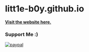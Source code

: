 # litt1e-b0y.github.io

**[Visit the website here.](https://litt1eb0yy.github.io)**

### Support Me :)

[![paypal](https://www.paypalobjects.com/en_US/i/btn/btn_donateCC_LG.gif)](https://www.paypal.com/paypalme/litt1eb0y)
